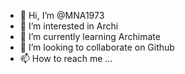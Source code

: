 - 👋 Hi, I’m @MNA1973
- 👀 I’m interested in Archi
- 🌱 I’m currently learning Archimate
- 💞️ I’m looking to collaborate on Github
- 📫 How to reach me ...

<!---
MNA1973/MNA1973 is a ✨ special ✨ repository because its `README.md` (this file) appears on your GitHub profile.
You can click the Preview link to take a look at your changes.
--->
